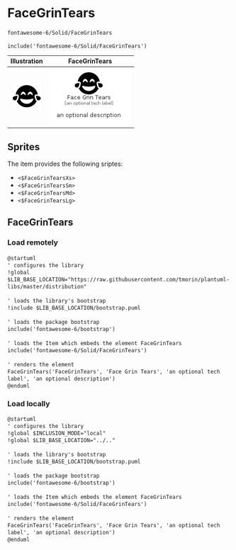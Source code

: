 # FaceGrinTears


```text
fontawesome-6/Solid/FaceGrinTears
```

```text
include('fontawesome-6/Solid/FaceGrinTears')
```



| Illustration | FaceGrinTears |
| :---: | :---: |
| ![illustration for Illustration](../../fontawesome-6/Solid/FaceGrinTears.png) | ![illustration for FaceGrinTears](../../fontawesome-6/Solid/FaceGrinTears.Local.png) |



## Sprites
The item provides the following sriptes:

- `<$FaceGrinTearsXs>`
- `<$FaceGrinTearsSm>`
- `<$FaceGrinTearsMd>`
- `<$FaceGrinTearsLg>`





## FaceGrinTears

### Load remotely
```plantuml
@startuml
' configures the library
!global $LIB_BASE_LOCATION="https://raw.githubusercontent.com/tmorin/plantuml-libs/master/distribution"

' loads the library's bootstrap
!include $LIB_BASE_LOCATION/bootstrap.puml

' loads the package bootstrap
include('fontawesome-6/bootstrap')

' loads the Item which embeds the element FaceGrinTears
include('fontawesome-6/Solid/FaceGrinTears')

' renders the element
FaceGrinTears('FaceGrinTears', 'Face Grin Tears', 'an optional tech label', 'an optional description')
@enduml
```

### Load locally
```plantuml
@startuml
' configures the library
!global $INCLUSION_MODE="local"
!global $LIB_BASE_LOCATION="../.."

' loads the library's bootstrap
!include $LIB_BASE_LOCATION/bootstrap.puml

' loads the package bootstrap
include('fontawesome-6/bootstrap')

' loads the Item which embeds the element FaceGrinTears
include('fontawesome-6/Solid/FaceGrinTears')

' renders the element
FaceGrinTears('FaceGrinTears', 'Face Grin Tears', 'an optional tech label', 'an optional description')
@enduml
```


